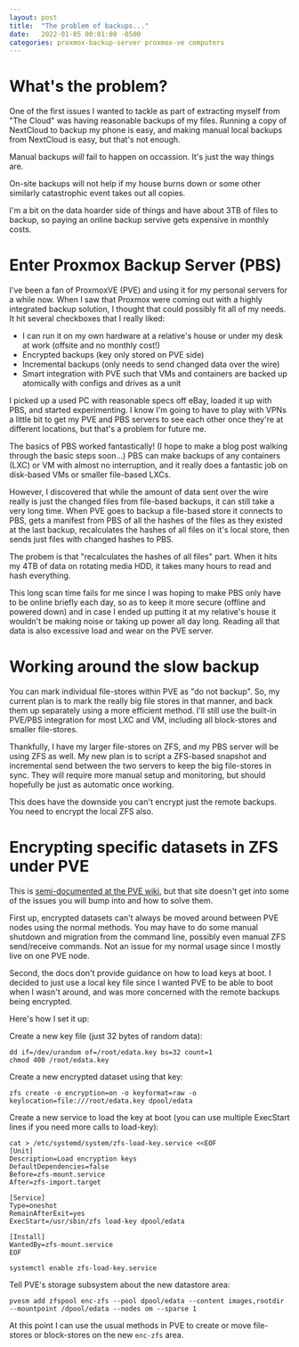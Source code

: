 ```yaml
---
layout: post
title:  "The problem of backups..."
date:   2022-01-05 00:01:00 -0500
categories: proxmox-backup-server proxmox-ve computers
---
```

# What's the problem?

One of the first issues I wanted to tackle as part of extracting myself from "The Cloud" was having reasonable backups of my files. Running a copy of NextCloud to backup my phone is easy, and making manual local backups from NextCloud is easy, but that's not enough.

Manual backups *will* fail to happen on occassion. It's just the way things are.

On-site backups will not help if my house burns down or some other similarly catastrophic event takes out all copies.

I'm a bit on the data hoarder side of things and have about 3TB of files to backup, so paying an online backup servive gets expensive in monthly costs.

# Enter Proxmox Backup Server (PBS)

I've been a fan of ProxmoxVE (PVE) and using it for my personal servers for a while now. When I saw that Proxmox were coming out with a highly integrated backup solution, I thought that could possibly fit all of my needs. It hit several checkboxes that I really liked:

- I can run it on my own hardware at a relative's house or under my desk at work (offsite and no monthly cost!)
- Encrypted backups (key only stored on PVE side)
- Incremental backups (only needs to send changed data over the wire)
- Smart integration with PVE such that VMs and containers are backed up atomically with configs and drives as a unit

I picked up a used PC with reasonable specs off eBay, loaded it up with PBS, and started experimenting. I know I'm going to have to play with VPNs a little bit to get my PVE and PBS servers to see each other once they're at different locations, but that's a problem for future me.

The basics of PBS worked fantastically! (I hope to make a blog post walking through the basic steps soon...) PBS can make backups of any containers (LXC) or VM with almost no interruption, and it really does a fantastic job on disk-based VMs or smaller file-based LXCs.

However, I discovered that while the amount of data sent over the wire really is just the changed files from file-based backups, it can still take a very long time. When PVE goes to backup a file-based store it connects to PBS, gets a manifest from PBS of all the hashes of the files as they existed at the last backup, recalculates the hashes of all files on it's local store, then sends just files with changed hashes to PBS.

The probem is that "recalculates the hashes of all files" part. When it hits my 4TB of data on rotating media HDD, it takes many hours to read and hash everything.

This long scan time fails for me since I was hoping to make PBS only have to be online briefly each day, so as to keep it more secure (offline and powered down) and in case I ended up putting it at my relative's house it wouldn't be making noise or taking up power all day long. Reading all that data is also excessive load and wear on the PVE server.

# Working around the slow backup

You can mark individual file-stores within PVE as "do not backup". So, my current plan is to mark the really big file stores in that manner, and back them up separately using a more efficient method. I'll still use the built-in PVE/PBS integration for most LXC and VM, including all block-stores and smaller file-stores.

Thankfully, I have my larger file-stores on ZFS, and my PBS server will be using ZFS as well. My new plan is to script a ZFS-based snapshot and incremental send between the two servers to keep the big file-stores in sync. They will require more manual setup and monitoring, but should hopefully be just as automatic once working.

This does have the downside you can't encrypt just the remote backups. You need to encrypt the local ZFS also.

# Encrypting specific datasets in ZFS under PVE

This is [semi-documented at the PVE wiki](https://pve.proxmox.com/wiki/ZFS_on_Linux#zfs_encryption), but that site doesn't get into some of the issues you will bump into and how to solve them.

First up, encrypted datasets can't always be moved around between PVE nodes using the normal methods. You may have to do some manual shutdown and migration from the command line, possibly even manual ZFS send/receive commands. Not an issue for my normal usage since I mostly live on one PVE node.

Second, the docs don't provide guidance on how to load keys at boot. I decided to just use a local key file since I wanted PVE to be able to boot when I wasn't around, and was more concerned with the remote backups being encrypted.

Here's how I set it up:

Create a new key file (just 32 bytes of random data):

```
dd if=/dev/urandom of=/root/edata.key bs=32 count=1
chmod 400 /root/edata.key
```

Create a new encrypted dataset using that key:

```
zfs create -o encryption=on -o keyformat=raw -o keylocation=file:///root/edata.key dpool/edata
```

Create a new service to load the key at boot (you can use multiple ExecStart lines if you need more calls to load-key):

```
cat > /etc/systemd/system/zfs-load-key.service <<EOF
[Unit]
Description=Load encryption keys
DefaultDependencies=false
Before=zfs-mount.service
After=zfs-import.target

[Service]
Type=oneshot
RemainAfterExit=yes
ExecStart=/usr/sbin/zfs load-key dpool/edata

[Install]
WantedBy=zfs-mount.service
EOF

systemctl enable zfs-load-key.service
```

Tell PVE's storage subsystem about the new datastore area:

```
pvesm add zfspool enc-zfs --pool dpool/edata --content images,rootdir --mountpoint /dpool/edata --nodes om --sparse 1
```

At this point I can use the usual methods in PVE to create or move file-stores or block-stores on the new `enc-zfs` area.

